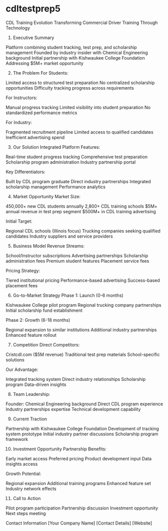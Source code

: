 # cdltestprep5
CDL Training Evolution
Transforming Commercial Driver Training Through Technology
1. Executive Summary

Platform combining student tracking, test prep, and scholarship management
Founded by industry insider with Chemical Engineering background
Initial partnership with Kishwaukee College Foundation
Addressing $5M+ market opportunity

2. The Problem
For Students:

Limited access to structured test preparation
No centralized scholarship opportunities
Difficulty tracking progress across requirements

For Instructors:

Manual progress tracking
Limited visibility into student preparation
No standardized performance metrics

For Industry:

Fragmented recruitment pipeline
Limited access to qualified candidates
Inefficient advertising spend

3. Our Solution
Integrated Platform Features:

Real-time student progress tracking
Comprehensive test preparation
Scholarship program administration
Industry partnership portal

Key Differentiators:

Built by CDL program graduate
Direct industry partnerships
Integrated scholarship management
Performance analytics

4. Market Opportunity
Market Size:

450,000+ new CDL students annually
2,800+ CDL training schools
$5M+ annual revenue in test prep segment
$500M+ in CDL training advertising

Initial Target:

Regional CDL schools (Illinois focus)
Trucking companies seeking qualified candidates
Industry suppliers and service providers

5. Business Model
Revenue Streams:

School/Instructor subscriptions
Advertising partnerships
Scholarship administration fees
Premium student features
Placement service fees

Pricing Strategy:

Tiered institutional pricing
Performance-based advertising
Success-based placement fees

6. Go-to-Market Strategy
Phase 1: Launch (0-6 months)

Kishwaukee College pilot program
Regional trucking company partnerships
Initial scholarship fund establishment

Phase 2: Growth (6-18 months)

Regional expansion to similar institutions
Additional industry partnerships
Enhanced feature rollout

7. Competition
Direct Competitors:

Cristcdl.com ($5M revenue)
Traditional test prep materials
School-specific solutions

Our Advantage:

Integrated tracking system
Direct industry relationships
Scholarship program
Data-driven insights

8. Team
Leadership:

Founder: Chemical Engineering background
Direct CDL program experience
Industry partnerships expertise
Technical development capability

9. Current Traction

Partnership with Kishwaukee College Foundation
Development of tracking system prototype
Initial industry partner discussions
Scholarship program framework

10. Investment Opportunity
Partnership Benefits:

Early market access
Preferred pricing
Product development input
Data insights access

Growth Potential:

Regional expansion
Additional training programs
Enhanced feature set
Industry network effects

11. Call to Action

Pilot program participation
Partnership discussion
Investment opportunity
Next steps meeting

Contact Information
[Your Company Name]
[Contact Details]
[Website]
